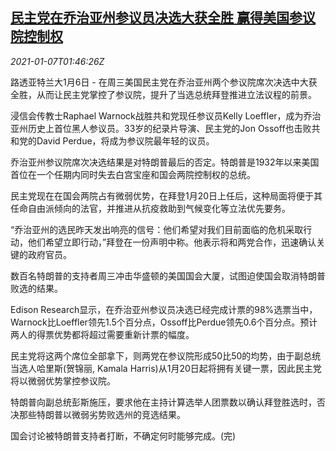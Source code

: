 <!--1609986195000-->
[民主党在乔治亚州参议员决选大获全胜 赢得美国参议院控制权](https://cn.reuters.com/article/usa-senate-runoff-0106-wedn-idCNKBS29C065)
------

<div><i>2021-01-07T01:46:26Z</i></div><p>路透亚特兰大1月6日 - 在周三美国民主党在乔治亚州两个参议院席次决选中大获全胜，从而让民主党掌控了参议院，提升了当选总统拜登推进立法议程的前景。</p><p>浸信会传教士Raphael Warnock战胜共和党现任参议员Kelly Loeffler，成为乔治亚州历史上首位黑人参议员。33岁的纪录片导演、民主党的Jon Ossoff也击败共和党的David Perdue，将成为参议院最年轻的议员。</p><p>乔治亚州参议院席次决选结果是对特朗普最后的否定。特朗普是1932年以来美国首位在一个任期内同时失去白宫宝座和国会两院控制权的总统。</p><p>民主党现在在国会两院占有微弱优势，在拜登1月20日上任后，这种局面将便于其任命自由派倾向的法官，并推进从抗疫救助到气候变化等立法优先要务。</p><p>“乔治亚州的选民昨天发出响亮的信号：他们希望对我们目前面临的危机采取行动，他们希望立即行动，”拜登在一份声明中称。他表示将和两党合作，迅速确认关键的政府官员。</p><p>数百名特朗普的支持者周三冲击华盛顿的美国国会大厦，试图迫使国会取消特朗普败选的结果。</p><p>Edison Research显示，在乔治亚州参议员决选已经完成计票的98%选票当中，Warnock比Loeffler领先1.5个百分点，Ossoff比Perdue领先0.6个百分点。预计两人的得票优势都将超过需要重新计票的幅度。</p><p>民主党将这两个席位全部拿下，则两党在参议院形成50比50的均势，由于副总统当选人哈里斯(贺锦丽, Kamala Harris)从1月20日起将拥有关键一票，因此民主党将以微弱优势掌控参议院。</p><p>特朗普向副总统彭斯施压，要求他在主持计算选举人团票数以确认拜登胜选时，否决那些特朗普以微弱劣势败选州的竞选结果。</p><p>国会讨论被特朗普支持者打断，不确定何时能够完成。(完)</p>
